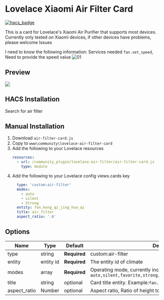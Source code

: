 <!--
 * @Author        : fineemb
 * @Github        : https://github.com/fineemb
 * @Description   : 
 * @Date          : 2019-10-14 20:48:50
 * @LastEditors   : fineemb
 * @LastEditTime  : 2020-05-02 10:13:33
 -->
# Lovelace Xiaomi Air Filter Card

[![hacs_badge](https://img.shields.io/badge/HACS-Default-orange.svg)](https://github.com/custom-components/hacs)

This is a card for Lovelace's Xiaomi Air Purifier that supports most devices.
Currently only tested on Xiaomi devices, if other devices have problems, please welcome Issues

I need to know the following information:
Services needed `fan.set_speed`, Need to provide the speed value
![01](https://user-images.githubusercontent.com/16739914/80853645-ea13b600-8c64-11ea-9eb6-3fb4a98f14b2.png)



## Preview
![](https://iobroker-1255708240.cos.ap-hongkong.myqcloud.com/original/2X/e/e6d8ba7a47ce87146f90f697d5fa31d426399e73.gif)

## HACS Installation 
Search for air filter
## Manual Installation
1. Download `air-filter-card.js`
1. Copy to `www\community\lovelace-air-filter-card`
1. Add the following to your Lovelace resources
    ``` yaml
    resources:
      - url: /community_plugin/lovelace-air-filter/air-filter-card.js
        type: module
    ```
1. Add the following to your Lovelace config views.cards key
    ```yaml
      type: 'custom:air-filter'
      modes:
        - auto
        - silent
        - Strong
      entity: fan.kong_qi_jing_hua_qi
      title: air_filter
      aspect_ratio: '.6'
    ```

## Options

| Name | Type | Default | Description
| ---- | ---- | ------- | -----------
| type | string | **Required** | custom:air-filter
| entity | entity id | **Required** | The entity id of climate
| modes | array | **Required** | Operating mode, currently includes `auto,silent,favorite,strong,medium,high,low,humidity,interval`
| title | string | optional | Card title entity. Example:`fan.kong_qi_jing_hua_qi`
| aspect_ratio | Number | optional | Aspect ratio, Ratio of height to width
